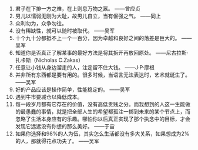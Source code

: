 1. 君子在下排一方之难，在上则息万物之嚣。	——曾应贞
2. 男儿以懦弱无刚为大耻，故男儿自立，当有倔强之气。	——同上
3. 众利勿为，众争勿往。
4. 没有稀缺性，就可以随时被取代。 ——吴军
5. 十个九十分都抵不上一个一百分，因为卓越和良好之间的落差是巨大的。  ——吴军
6. 知道你是否真正了解某事的最好方法是将其拆开再放回原处。           ——尼古拉斯·扎卡斯（Nicholas C.Zakas）
7. 任意让小钱从身边溜走的人，注定留不住大钱。   ——J·P·摩根
8. 并非所有东西都是要有用的。很多时候，当语言无法表达时，艺术就诞生了。     ——吴军
9. 好的产品应该是操作简单，性能稳定的。   ——吴军
10. 遇到牛市要减仓以降低成本。
11. 每一段岁月都有它存在的价值，没有高低贵贱之分。而我想到的人这一生能做的最愚蠢的事情，就是把全部人生的希望都孤注一掷到未来的某个节点上，而忽略了生活本身应有的乐趣。哪怕你以后真正实现了那个执念中的目标，才会发现它远远没有你想的那么美好。    ——于宙
12. 如果你选择和98%的人为伍，其实怎么生活都没有多大关系，如果想成为2%的人，那就得花点功夫了。   ——吴军